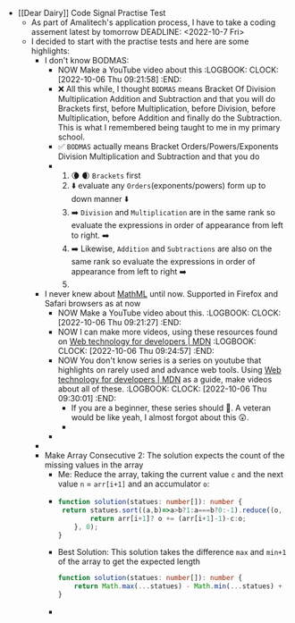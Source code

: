 - [[Dear Dairy]] Code Signal Practise Test
	- As part of Amalitech's application process, I have to take a coding assement latest by tomorrow
	  DEADLINE: <2022-10-7 Fri>
	- I decided to start with the practise tests and here are some highlights:
		- I don't know BODMAS:
			- NOW Make a YouTube video about this
			  :LOGBOOK:
			  CLOCK: [2022-10-06 Thu 09:21:58]
			  :END:
			- ❌ All this while, I thought `BODMAS` means Bracket Of Division Multiplication Addition and Subtraction and that you will do Brackets first, before Multiplication, before Division, before Multiplication, before Addition and finally do the Subtraction. This is what I remembered being taught to me in my primary school.
			- ✅ `BODMAS` actually means Bracket Orders/Powers/Exponents Division Multiplication  and Subtraction and that you do
			- 1. 🌘 🌒 `Brackets` first
			  2. ⬇️ evaluate any `Orders`(exponents/powers) form up to down manner  ⬇️
			  3. ➡️ `Division` and `Multiplication` are in the same rank so evaluate the expressions  in order of appearance from left to right. ➡️
			  4. ➡️ Likewise, `Addition` and `Subtractions` are also on the same rank so evaluate the expressions in order of appearance from left to right ➡️
			  5.
		- I never knew about [MathML](https://developer.mozilla.org/en-US/docs/Web/MathML/Element) until now. Supported in Firefox and Safari browsers as at now
			- NOW Make a YouTube video about  this.
			  :LOGBOOK:
			  CLOCK: [2022-10-06 Thu 09:21:27]
			  :END:
			- NOW I can make more videos, using these resources found on [Web technology for developers | MDN](https://developer.mozilla.org/en-US/docs/Web)
			  :LOGBOOK:
			  CLOCK: [2022-10-06 Thu 09:24:57]
			  :END:
			- NOW You don't know series is a series on youtube that highlights on rarely used and advance web tools. Using [Web technology for developers | MDN](https://developer.mozilla.org/en-US/docs/Web) as a guide, make videos about all of these.
			  :LOGBOOK:
			  CLOCK: [2022-10-06 Thu 09:30:01]
			  :END:
				- If you are a beginner, these series should 🤯. A veteran would be like yeah, I almost forgot about this 😲.
				-
			-
		-
		- Make Array Consecutive 2: The solution expects the count of the missing values in the array
			- Me:  Reduce the array, taking the current value `c` and the next value `n` = `arr[i+1]` and an accumulator `o`:
			- ```ts
			  function solution(statues: number[]): number {
			   return statues.sort((a,b)=>a>b?1:a===b?0:-1).reduce((o, c, i, arr)=>{
			          return arr[i+1]? o += (arr[i+1]-1)-c:o;
			      }, 0);
			  }
			  
			  ```
			- Best Solution: This solution takes the difference `max` and `min+1` of the array to get the expected length
			  ```ts
			  function solution(statues: number[]): number {
			      return Math.max(...statues) - Math.min(...statues) + 1 - statues.length;
			  }
			  
			  ```
			-